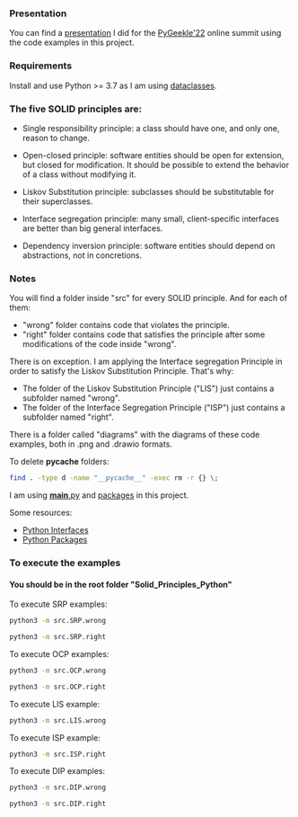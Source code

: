 ### Presentation
You can find a [presentation](https://youtu.be/2fgBKDT1j8k?t=24307) I did for the [PyGeekle'22](https://geekle.us/schedule/python) online summit using the code examples in this project.

### Requirements
Install and use Python >= 3.7 as I am using [dataclasses](https://docs.python.org/3/library/dataclasses.html).

### The five SOLID principles are:
- Single responsibility principle: a class should have one, and only one, reason to change.

- Open-closed principle: software entities should be open for extension, but closed for modification. It should be possible to extend the behavior of a class without modifying it.

- Liskov Substitution principle: subclasses should be substitutable for their superclasses.

- Interface segregation principle: many small, client-specific interfaces are better than big general interfaces.

- Dependency inversion principle: software entities should depend on abstractions, not in concretions.

### Notes 
You will find a folder inside "src" for every SOLID principle. And for each of them:
- "wrong" folder contains code that violates the principle.
- "right" folder contains code that satisfies the principle after some modifications of the code inside "wrong".

There is on exception. I am applying the Interface segregation Principle in order to satisfy the Liskov Substitution Principle. That's why:
- The folder of the Liskov Substitution Principle ("LIS") just contains a subfolder named "wrong".
- The folder of the Interface Segregation Principle ("ISP") just contains a subfolder named "right".

There is a folder called "diagrams" with the diagrams of these code examples, both in .png and .drawio formats.

To delete __pycache__ folders:

```sh
find . -type d -name "__pycache__" -exec rm -r {} \;
```

I am using [__main__.py](https://docs.python.org/3/library/__main__.html) and [packages](https://docs.python.org/3/tutorial/modules.html#packages) in this project.

Some resources:
- [Python Interfaces](https://realpython.com/python-interface/#using-abstract-method-declaration)
- [Python Packages](https://realpython.com/python-modules-packages)

### To execute the examples
#### You should be in the root folder "Solid_Principles_Python"
To execute SRP examples:
```sh
python3 -m src.SRP.wrong
```

```sh
python3 -m src.SRP.right
```

To execute OCP examples:
```sh
python3 -m src.OCP.wrong
```

```sh
python3 -m src.OCP.right
```

To execute LIS example:
```sh
python3 -m src.LIS.wrong
```

To execute ISP example:
```sh
python3 -m src.ISP.right
```

To execute DIP examples:
```sh
python3 -m src.DIP.wrong
```

```sh
python3 -m src.DIP.right
```
